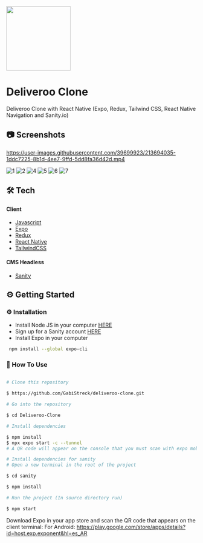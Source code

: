 <div>
<img src="https://user-images.githubusercontent.com/39699923/218328273-bf8eeea7-9ba3-41d3-b9bc-983902156083.png" width="170" />

# Deliveroo Clone

<p>

Deliveroo Clone with React Native (Expo, Redux, Tailwind CSS, React Native Navigation and Sanity.io)

</p>

## :camera: Screenshots

<!-- Screenshots -->
<div>

https://user-images.githubusercontent.com/39699923/213694035-1ddc7225-8b1d-4ee7-9ffd-5dd8fa36d42d.mp4


![1](https://user-images.githubusercontent.com/39699923/213691704-e5d8a6be-5b79-4d66-973e-0cd6a27608da.jpg)
![2](https://user-images.githubusercontent.com/39699923/213691714-758d11d3-23ab-4f60-9c1b-f9b2a6c2ad34.jpg)
![4](https://user-images.githubusercontent.com/39699923/213691763-413d4d2e-5f45-4c5c-9043-58a0b7b3078c.jpg)
![5](https://user-images.githubusercontent.com/39699923/213691842-2deeb113-0579-4643-af0b-c4faa954258f.jpg)
![6](https://user-images.githubusercontent.com/39699923/213691848-c65a6a39-2f35-4349-aed6-44f8469e7e5f.jpg)
![7](https://user-images.githubusercontent.com/39699923/213691853-efd53005-f5dc-436e-9b7f-39078d46e229.jpg)
</div>


## 🛠️ Tech

<h4>Client</h4>
<ul>
  <li><a href="https://#/">Javascript</a></li>

  <li><a href="https://docs.expo.dev/workflow/expo-cli">Expo</a></li>

  <li><a href="https://redux-toolkit.js.org/">Redux</a></li>

  <li><a href="https://reactnative.dev">React Native</a></li>

  <li><a href="https://tailwindcss.com/">TailwindCSS</a></li>
</ul>


<h4>CMS Headless</h4>
<ul>
  <li><a href="https://www.sanity.io">Sanity</a></li>
</ul>


##  ⚙️ Getting Started

###  :gear: Installation

- Install Node JS in your computer <a href='https://nodejs.org/en/'>HERE</a>
- Sign up for a Sanity account <a href='https://www.sanity.io'>HERE</a>
- Install Expo in your computer
```bash
 npm install --global expo-cli
 ```


### 📖 How To Use
<!-- How To Use-->
```bash

# Clone this repository

$ https://github.com/GabiStreck/deliveroo-clone.git

# Go into the repository

$ cd Deliveroo-Clone

# Install dependencies

$ npm install
$ npx expo start -c --tunnel
# A QR code will appear on the console that you must scan with expo mobile

# Install dependencies for sanity
# Open a new terminal in the root of the project

$ cd sanity

$ npm install

# Run the project (In source directory run)

$ npm start

```
  
Download Expo in your app store and scan the QR code that appears on the client terminal:
For Android:
https://play.google.com/store/apps/details?id=host.exp.exponent&hl=es_AR
